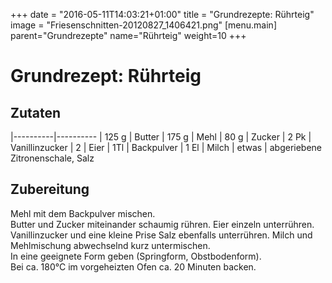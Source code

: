 +++
date = "2016-05-11T14:03:21+01:00"
title = "Grundrezepte: Rührteig"
image = "Friesenschnitten-20120827_1406421.png"
[menu.main]
    parent="Grundrezepte"
    name="Rührteig"
	weight=10
+++

# Grundrezept: Rührteig

## Zutaten

|----------|----------
| 125 g | Butter
| 175 g | Mehl
| 80 g | Zucker
| 2 Pk | Vanillinzucker 
| 2 | Eier 
| 1Tl | Backpulver
| 1 El | Milch
| etwas | abgeriebene Zitronenschale, Salz

## Zubereitung

Mehl mit dem Backpulver mischen.   
Butter und Zucker miteinander schaumig rühren. Eier einzeln unterrühren. Vanillinzucker und eine kleine Prise Salz ebenfalls unterrühren. 
Milch und Mehlmischung abwechselnd kurz untermischen.  
In eine geeignete Form geben (Springform, Obstbodenform).   
Bei ca. 180°C im vorgeheizten Ofen ca. 20 Minuten backen. 

